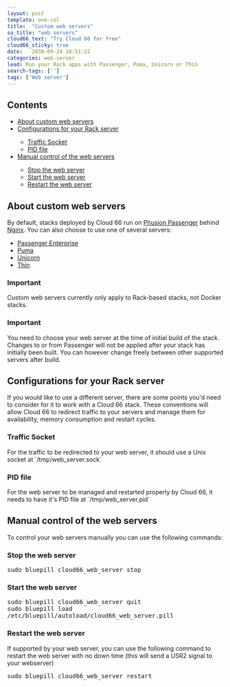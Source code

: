 ```yaml
---
layout: post
template: one-col
title:  "Custom web servers"
so_title: "web servers"
cloud66_text: "Try Cloud 66 for free"
cloud66_sticky: true
date:   2038-09-24 10:51:22
categories: web-server
lead: Run your Rack apps with Passenger, Puma, Unicorn or Thin
search-tags: ['']
tags: ['Web server']
---
```


<h2>Contents</h2>
<ul class="page-toc">
    <li>
        <a href="#about">About custom web servers</a>
    </li>
    <li>
        <a href="#config">Configurations for your Rack server</a>
    </li>
        <ul style="margin-bottom:0em">
            <li><a href="#traffic">Traffic Socket</a></li>
            <li><a href="#pid">PID file</a></li>
        </ul>        	
    <li>
        <a href="#manual">Manual control of the web servers</a>
    </li>
        <ul style="margin-bottom:0em">
            <li><a href="#stop">Stop the web server</a></li>
            <li><a href="#start">Start the web server</a></li>
            <li><a href="#restart">Restart the web server</a></li>
        </ul>        	        
</ul>

<h2 id="about">About custom web servers</h2>
By default, stacks deployed by Cloud 66 run on <a href="https://www.phusionpassenger.com/" target="_blank">Phusion Passenger</a> behind <a href="http://wiki.nginx.org/Main" target="_blank">Nginx</a>. You can also choose to use one of several servers:

- [Passenger Enterprise](/web-server/passenger-enterprise)
- [Puma](/web-server/puma-rack-server)
- [Unicorn](/web-server/unicorn-rack-server)
- [Thin](/web-server/thin-rack-server)

<div class="notice">
    <h3>Important</h3>
    <p>Custom web servers currently only apply to Rack-based stacks, not Docker stacks.</p>
</div>

<div class="notice">
	<h3>Important</h3>
	<p>You need to choose your web server at the time of initial build of the stack. Changes to or from Passenger will not be applied after your stack has initially been built. You can however change freely between other supported servers after build.</p>
</div>

<h2 id="config">Configurations for your Rack server</h2>
If you would like to use a different server, there are some points you'd need to consider for it to work with a Cloud 66 stack. These conventions will allow Cloud 66 to redirect traffic to your servers and manage them for availability, memory consumption and restart cycles.

<h3 id="traffic">Traffic Socket</h3>
For the traffic to be redirected to your web server, it should use a Unix socket at `/tmp/web_server.sock`

<h3 id="pid">PID file</h3>
For the web server to be managed and restarted properly by Cloud 66, it needs to have it's PID file at `/tmp/web_server.pid`

<h2 id="manual">Manual control of the web servers</h2>
To control your web servers manually you can use the following commands:

<h3 id="stop">Stop the web server</h3>
<p>
<kbd>
	sudo bluepill cloud66&#95;web&#95;server stop
</kbd>
</p>

<h3 id="start">Start the web server</h3>
<p>
<kbd>
	sudo bluepill cloud66&#95;web&#95;server quit
</kbd><br/>
<kbd>
	sudo bluepill load /etc/bluepill/autoload/cloud66&#95;web&#95;server.pill
</kbd>
</p>

<h3 id="restart">Restart the web server</h3>
If supported by your web server, you can use the following command to restart the web server with no down time (this will send a USR2 signal to your webserver)
<p>
<kbd>
	sudo bluepill cloud66&#95;web&#95;server restart
</kbd>
</p>
